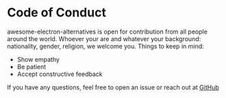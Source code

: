 # Code of Conduct
awesome-electron-alternatives is open for contribution from all people around the world. Whoever your are and whatever your background: nationality, gender, religion, we welcome you. Things to keep in mind:
- Show empathy
- Be patient
- Accept constructive feedback

If you have any questions, feel free to open an issue or reach out at [GitHub](https://github.com/sudhakar3697/awesome-electron-alternatives)
